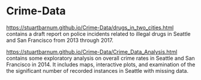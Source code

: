 # Crime-Data

<https://stuartbarnum.github.io/Crime-Data/drugs_in_two_cities.html> contains a draft report on police incidents related to illegal drugs in Seattle and San Francisco from 2013 through 2017.

<https://stuartbarnum.github.io/Crime-Data/Crime_Data_Analysis.html> contains some exploratory analysis on overall crime rates in Seattle and San Francisco in 2014. It includes maps, interactive plots, and examination of the the significant number of recorded instances in Seattle with missing data. 
